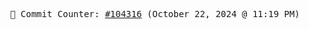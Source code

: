<p align="center">
    <samp>
        📮 Commit Counter: <a href="https://github.com/Javascript-void0/Javascript-void0/commits/main">#104316</a> (October 22, 2024 @ 11:19 PM)
    </samp>
</p>
